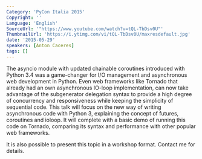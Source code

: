 ```yaml
---
Category: 'PyCon Italia 2015'
Copyright: ''
Language: 'English'
SourceUrl: '"https://www.youtube.com/watch?v=tQL-TbDsv0U"'
ThumbnailUrl: 'https://i.ytimg.com/vi/tQL-TbDsv0U/maxresdefault.jpg'
date: '2015-05-29'
speakers: [Anton Caceres]
tags: []
---
```

The asyncio module with updated chainable coroutines introduced with Python 3.4 was a game-changer for I/O management and asynchronous web development in Python. Even web frameworks like Tornado that already had an own asynchronous IO-loop implementation, can now take advantage of the subgenerator delegation syntax to provide a high degree of concurrency and responsiveness while keeping the simplicity of sequential code.
This talk will focus on the new way of writing asynchronous code with Python 3, explaining the concept of futures, coroutines and ioloop. It will complete with a basic demo of running this code on Tornado, comparing its syntax and performance with other popular web frameworks.

It is also possible to present this topic in a workshop format. Contact me for details.

